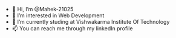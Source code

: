 - 👋 Hi, I’m @Mahek-21025
- 👀 I’m interested in Web Development
- 🌱 I’m currently studing at Vishwakarma Institute Of Technology
- 📫 You can reach me through my linkedIn profile

<!---
Mahek-21025/Mahek-21025 is a ✨ special ✨ repository because its `README.md` (this file) appears on your GitHub profile.
You can click the Preview link to take a look at your changes.
--->
